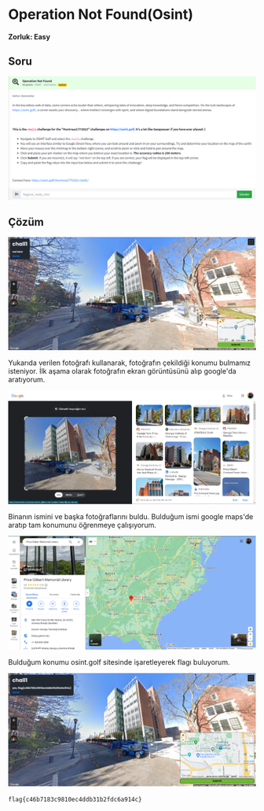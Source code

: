 # Operation Not Found(Osint)
#### Zorluk: Easy

## Soru 
![Soru](https://github.com/K4lender/HuntressCTF23_WriteUps/blob/main/OSINT/Operation_Not_Found/Operation_Not_Found.png)

## Çözüm
![](https://github.com/K4lender/HuntressCTF23_WriteUps/blob/main/OSINT/Operation_Not_Found/Screenshot_2.png)

Yukarıda verilen fotoğrafı kullanarak, fotoğrafın çekildiği konumu bulmamız isteniyor. İlk aşama olarak fotoğrafın ekran görüntüsünü alıp google'da aratıyorum.

![](https://github.com/K4lender/HuntressCTF23_WriteUps/blob/main/OSINT/Operation_Not_Found/Screenshot_3.png)

Binanın ismini ve başka fotoğraflarını buldu. Bulduğum ismi google maps'de aratıp tam konumunu öğrenmeye çalışıyorum.

![](https://github.com/K4lender/HuntressCTF23_WriteUps/blob/main/OSINT/Operation_Not_Found/Screenshot_4.png)

Bulduğum konumu osint.golf sitesinde işaretleyerek flagı buluyorum.

![](https://github.com/K4lender/HuntressCTF23_WriteUps/blob/main/OSINT/Operation_Not_Found/Screenshot_5.png)

```flag{c46b7183c9810ec4ddb31b2fdc6a914c}```